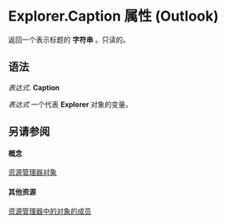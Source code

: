 
# Explorer.Caption 属性 (Outlook)

返回一个表示标题的 **字符串** 。只读的。


## 语法

 _表达式_. **Caption**

 _表达式_ 一个代表 **Explorer** 对象的变量。


## 另请参阅


#### 概念


[资源管理器对象](026591e5-049f-503a-4166-34e6dbc225fb.md)
#### 其他资源


[资源管理器中的对象的成员](4412c507-4dcd-6005-b9c8-11824624250d.md)